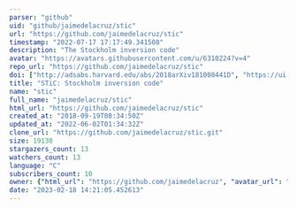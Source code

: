 ```yaml
---
parser: "github"
uid: "github/jaimedelacruz/stic"
url: "https://github.com/jaimedelacruz/stic"
timestamp: "2022-07-17 17:17:49.341508"
description: "The Stockholm inversion code"
avatar: "https://avatars.githubusercontent.com/u/6310224?v=4"
repo_url: "https://github.com/jaimedelacruz/stic"
doi: ["http://adsabs.harvard.edu/abs/2018arXiv181008441D", "https://ui.adsabs.harvard.edu/abs/2018ascl.soft10014D/abstract"]
title: "STiC: Stockholm inversion code"
name: "stic"
full_name: "jaimedelacruz/stic"
html_url: "https://github.com/jaimedelacruz/stic"
created_at: "2018-09-19T08:34:50Z"
updated_at: "2022-06-02T01:34:32Z"
clone_url: "https://github.com/jaimedelacruz/stic.git"
size: 19130
stargazers_count: 13
watchers_count: 13
language: "C"
subscribers_count: 10
owner: {"html_url": "https://github.com/jaimedelacruz", "avatar_url": "https://avatars.githubusercontent.com/u/6310224?v=4", "login": "jaimedelacruz", "type": "User"}
date: "2023-02-18 14:21:05.452613"
---
```

